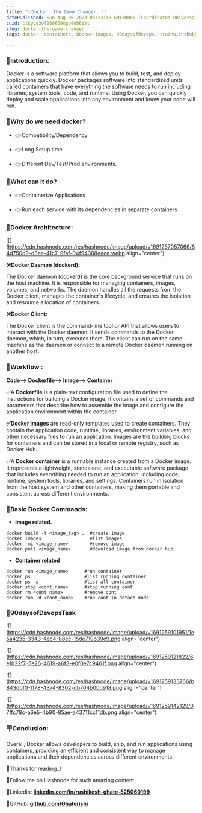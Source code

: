 ```yaml
---
title: "💥Docker: The Game Changer..!"
datePublished: Sun Aug 06 2023 03:23:48 GMT+0000 (Coordinated Universal Time)
cuid: clkyvq3vl000609mgd4ob6izt
slug: docker-the-game-changer
tags: docker, containers, docker-images, 90daysofdevops, trainwithshubham

---
```


### 📌Introduction:

Docker is a software platform that allows you to build, test, and deploy applications quickly. Docker packages software into standardized units called containers that have everything the software needs to run including libraries, system tools, code, and runtime. Using Docker, you can quickly deploy and scale applications into any environment and know your code will run.

### 📌Why do we need docker?

* 👉Compatibility/Dependency
    
* 👉Long Setup time
    
* 👉Different Dev/Test/Prod environments.
    

### 📌What can it do?

* 👉Containerize Applications
    
* 👉Run each service with its dependencies in separate containers
    

### 📌Docker Architecture:

![](https://cdn.hashnode.com/res/hashnode/image/upload/v1691257057066/84d750d9-d3ee-41c7-9faf-04f94388eece.webp align="center")

**⚒️Docker Daemon (dockerd):**

The Docker daemon (dockerd) is the core background service that runs on the host machine. It is responsible for managing containers, images, volumes, and networks. The daemon handles all the requests from the Docker client, manages the container's lifecycle, and ensures the isolation and resource allocation of containers.

**⚒️Docker Client:**

The Docker client is the command-line tool or API that allows users to interact with the Docker daemon. It sends commands to the Docker daemon, which, in turn, executes them. The client can run on the same machine as the daemon or connect to a remote Docker daemon running on another host.

### 🔁Workflow :

**Code--&gt; Dockerfile--&gt; Image--&gt; Container**

✅A **Dockerfile** is a plain-text configuration file used to define the instructions for building a Docker image. It contains a set of commands and parameters that describe how to assemble the image and configure the application environment within the container.

**✅Docker images** are read-only templates used to create containers. They contain the application code, runtime, libraries, environment variables, and other necessary files to run an application. Images are the building blocks for containers and can be stored in a local or remote registry, such as Docker Hub.

✅A **Docker container** is a runnable instance created from a Docker image. It represents a lightweight, standalone, and executable software package that includes everything needed to run an application, including code, runtime, system tools, libraries, and settings. Containers run in isolation from the host system and other containers, making them portable and consistent across different environments.

### 📌Basic Docker Commands:

* **Image related.**
    

```plaintext
docker build -t <image_tag> .  #create image
docker images                  #list images
docker rmi <image_name>        #remove image
docker pull <image_name>       #download image from docker hub
```

* **Container related**
    

```plaintext
docker run <image_name>      #run container
docker ps                    #list running container
docker ps -a                 #list all container
docker stop <cont_name>      #stop running cont
docker rm <cont_name>        #remove cont
docker run -d <cont_name>    #run cont in detach mode
```

### 📌90daysofDevopsTask

![](https://cdn.hashnode.com/res/hashnode/image/upload/v1691259101951/1e5a4235-3343-4ec4-88ec-15de719b39e9.png align="center")

![](https://cdn.hashnode.com/res/hashnode/image/upload/v1691259121822/6e1b22f7-5e26-4619-a6f3-e0f0e7c9461f.png align="center")

![](https://cdn.hashnode.com/res/hashnode/image/upload/v1691259133766/b843dbf0-1f78-4374-8302-db704b0bb918.png align="center")

![](https://cdn.hashnode.com/res/hashnode/image/upload/v1691259142129/07ffc78c-a6e5-4b90-85ae-a43711cc11db.png align="center")

### 🪧Conclusion:

Overall, Docker allows developers to build, ship, and run applications using containers, providing an efficient and consistent way to manage applications and their dependencies across different environments.

🙏Thanks for reading..!

🤝Follow me on Hashnode for such amazing content.

📌Linkedin: [**linkedin.com/in/rushikesh-ghate-525060199**](http://linkedin.com/in/rushikesh-ghate-525060199)

📌GitHub: [**github.com/Ghaterishi**](http://github.com/Ghaterishi)